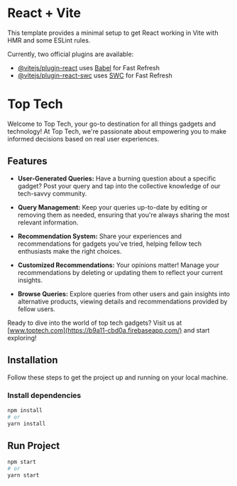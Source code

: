 # React + Vite

This template provides a minimal setup to get React working in Vite with HMR and some ESLint rules.

Currently, two official plugins are available:

- [@vitejs/plugin-react](https://github.com/vitejs/vite-plugin-react/blob/main/packages/plugin-react/README.md) uses [Babel](https://babeljs.io/) for Fast Refresh
- [@vitejs/plugin-react-swc](https://github.com/vitejs/vite-plugin-react-swc) uses [SWC](https://swc.rs/) for Fast Refresh

# Top Tech

Welcome to Top Tech, your go-to destination for all things gadgets and technology! At Top Tech, we're passionate about empowering you to make informed decisions based on real user experiences.

## Features

- **User-Generated Queries:** Have a burning question about a specific gadget? Post your query and tap into the collective knowledge of our tech-savvy community.
  
- **Query Management:** Keep your queries up-to-date by editing or removing them as needed, ensuring that you're always sharing the most relevant information.
  
- **Recommendation System:** Share your experiences and recommendations for gadgets you've tried, helping fellow tech enthusiasts make the right choices.
  
- **Customized Recommendations:** Your opinions matter! Manage your recommendations by deleting or updating them to reflect your current insights.
  
- **Browse Queries:** Explore queries from other users and gain insights into alternative products, viewing details and recommendations provided by fellow users.

Ready to dive into the world of top tech gadgets? Visit us at [www.toptech.com](https://b9a11-cbd0a.firebaseapp.com/) and start exploring!


## Installation

Follow these steps to get the project up and running on your local machine.

### Install dependencies

```bash
npm install
# or
yarn install
```

## Run Project

```bash
npm start
# or
yarn start
```
